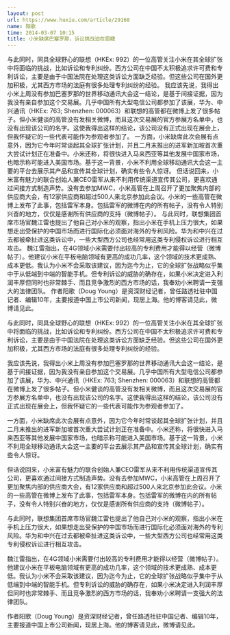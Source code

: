 ```yaml
---
layout: post
url: https://www.huxiu.com/article/29168
name: 阳歌
time: 2014-03-07 10:15
title: 小米缺席巴塞罗那，诉讼挑战迫在眉睫
---
```

与此同时，同具全球野心的联想（HKEx: 992）的一位高管关注小米在其全球扩张中将面临的挑战，比如诉讼和专利纠纷。西方公司在中国不太积极追求许可费和专利诉讼，主要是由于中国法院在处理这类诉讼方面缺乏经验。但这些公司在国外更加积极，尤其西方市场的法庭有很多处理专利纠纷的经验。 我应该先说，我得出小米上周没有参加巴塞罗那的世界移动通讯大会这一结论，是基于间接证据，因为我没有亲自参加这个交易展。几乎中国所有大型电信公司都参加了该展，华为、中兴通讯（HKEx: 763; Shenzhen: 000063）和联想的高管都在微博上发了很多帖子。但小米健谈的高管没有发相关微博，而且这次交易展的官方参展方名单中，也没有出现该公司的名字。这使我得出这样的结论，该公司没有正式出现在展会上，但我怀疑它的一些代表可能作为参观者参加了。 一方面，小米缺席此次会展有点意外，因为它今年时常谈起其全球扩张计划，并且二月末推出的进军新加坡首次重大尝试计划正在准备中。小米还称，将很快进入马来西亚等其他发展中国家市场，也暗示称可能进入美国市场。基于这一背景，小米不利用全球移动通讯大会这一主要的平台去展示其产品和宣传其全球计划，确实有些令人惊讶。 但话说回来，小米富有魅力的联合创始人兼CEO雷军从来不利用传统渠道宣传其公司，更喜欢通过间接方式制造声势。没有去参加MWC，小米高管在上周召开了更加聚焦内部的供应商大会，有12家供应商和超过500人来北京参加此会议。小米的一些高管在微博上发布了此事，包括雷军本身。包括雷军的微博在内的所有帖子，没有令人特别兴奋的地方，仅仅是感谢所有供应商的支持（微博帖子）。 与此同时，联想集团首席市场官魏江雷也提出了他自己对小米的观察，指出小米在手机上压力很大，如果想走出受保护的中国市场而进行国际化必须面对海外的专利风险。华为和中兴在过去都被牵扯进这类诉讼中，一些大型西方公司也经常用这类专利侵权诉讼进行相互攻击。 魏江雷指出，在4G领域小米需要付出较高的专利费用才能得以经营（微博帖子）。他建议小米在平板电脑领域有更高的成功几率，这个领域的技术更成熟、成本更低。我认为小米不会采取该建议，因为迄今为止，它的全球扩张战略似乎集中于从低端到中端的智能手机。但专利诉讼的威胁的确存在，如果小米决定进入利润丰厚但同时也非常棘手、而且竞争激烈的西方市场的话，我奉劝小米聘请一支强大的法律团队。 作者阳歌（Doug Young）是资深财经记者，曾任路透社驻中国记者、编辑10年，主要报道中国上市公司新闻，现居上海。他的博客请见此，微博请见此。

与此同时，同具全球野心的联想（HKEx: 992）的一位高管关注小米在其全球扩张中将面临的挑战，比如诉讼和专利纠纷。西方公司在中国不太积极追求许可费和专利诉讼，主要是由于中国法院在处理这类诉讼方面缺乏经验。但这些公司在国外更加积极，尤其西方市场的法庭有很多处理专利纠纷的经验。

我应该先说，我得出小米上周没有参加巴塞罗那的世界移动通讯大会这一结论，是基于间接证据，因为我没有亲自参加这个交易展。几乎中国所有大型电信公司都参加了该展，华为、中兴通讯（HKEx: 763; Shenzhen: 000063）和联想的高管都在微博上发了很多帖子。但小米健谈的高管没有发相关微博，而且这次交易展的官方参展方名单中，也没有出现该公司的名字。这使我得出这样的结论，该公司没有正式出现在展会上，但我怀疑它的一些代表可能作为参观者参加了。

一方面，小米缺席此次会展有点意外，因为它今年时常谈起其全球扩张计划，并且二月末推出的进军新加坡首次重大尝试计划正在准备中。小米还称，将很快进入马来西亚等其他发展中国家市场，也暗示称可能进入美国市场。基于这一背景，小米不利用全球移动通讯大会这一主要的平台去展示其产品和宣传其全球计划，确实有些令人惊讶。

但话说回来，小米富有魅力的联合创始人兼CEO雷军从来不利用传统渠道宣传其公司，更喜欢通过间接方式制造声势。没有去参加MWC，小米高管在上周召开了更加聚焦内部的供应商大会，有12家供应商和超过500人来北京参加此会议。小米的一些高管在微博上发布了此事，包括雷军本身。包括雷军的微博在内的所有帖子，没有令人特别兴奋的地方，仅仅是感谢所有供应商的支持（微博帖子）。

与此同时，联想集团首席市场官魏江雷也提出了他自己对小米的观察，指出小米在手机上压力很大，如果想走出受保护的中国市场而进行国际化必须面对海外的专利风险。华为和中兴在过去都被牵扯进这类诉讼中，一些大型西方公司也经常用这类专利侵权诉讼进行相互攻击。

魏江雷指出，在4G领域小米需要付出较高的专利费用才能得以经营（微博帖子）。他建议小米在平板电脑领域有更高的成功几率，这个领域的技术更成熟、成本更低。我认为小米不会采取该建议，因为迄今为止，它的全球扩张战略似乎集中于从低端到中端的智能手机。但专利诉讼的威胁的确存在，如果小米决定进入利润丰厚但同时也非常棘手、而且竞争激烈的西方市场的话，我奉劝小米聘请一支强大的法律团队。

作者阳歌（Doug Young）是资深财经记者，曾任路透社驻中国记者、编辑10年，主要报道中国上市公司新闻，现居上海。他的博客请见此，微博请见此。


